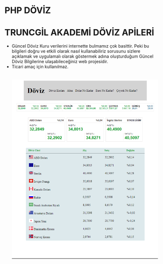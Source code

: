 # PHP DÖVİZ
# TRUNCGİL AKADEMİ DÖVİZ APİLERİ
- Güncel Döviz Kuru verilerini internette bulmamız çok basittir. Peki bu bilgileri doğru ve etkili olarak nasıl kullanabiliriz sorusunu sizlere açıklamak ve uygulamalı olarak göstermek adına oluşturduğum Güncel Döviz Bilgilerine ulaşabileceğiniz web projesidir.
- Ticari amaç için kullanılmaz.<br> <br> <br>
![livesearch](döviz.PNG)
